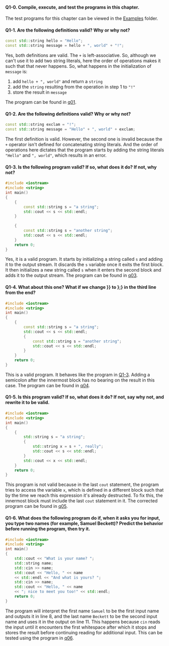 #### Q1-0. Compile, execute, and test the programs in this chapter.
The test programs for this chapter can be viewed in the [Examples](../Examples) folder. 

#### Q1-1. Are the following definitions valid? Why or why not?
```c++
const std::string hello = "Hello";
const std::string message = hello + ", world" + "!";
```
Yes, both definitions are valid. The `+` is left-associative. So, although we can't use it to add two string literals, here the order of operations makes it such that that never happens. So, what happens in the initialization of `message` is:
1. add `hello + ", world"` and return a `string`
2. add the `string` resulting from the operation in step 1 to `"!"`
3. store the result in `message`

The program can be found in [q01](q01.cpp).

#### Q1-2. Are the following definitions valid? Why or why not?
```c++
const std::string exclam = "!";
const std::string message = "Hello" + ", world" + exclam;
```
The first definition is valid. However, the second one is invalid because the `+` operator isn't defined for concatenating string literals. And the order of operations here dictates that the program starts by adding the string literals `"Hello"` and `", world"`, which results in an error.

#### Q1-3. Is the following program valid? If so, what does it do? If not, why not?
```c++
#include <iostream>
#include <string>
int main()
{
    {
        const std::string s = "a string";
        std::cout << s << std::endl;
    }
	
    {
        const std::string s = "another string";
        std::cout << s << std::endl;
    }
    return 0;
}
```
Yes, it is a valid program. It starts by initializing a string called `s` and adding it to the output stream. It discards the `s` variable once it exits the first block. It then initializes a new string called `s` when it enters the second block and adds it to the output stream. The program can be found in [q03](q03.cpp).

#### Q1-4. What about this one? What if we change }} to };} in the third line from the end?
```c++
#include <iostream>
#include <string>
int main()
{
    {
        const std::string s = "a string";
        std::cout << s << std::endl;
        { 
            const std::string s = "another string";
            std::cout << s << std::endl; 
        }
    }
    return 0;
}
```
This is a valid program. It behaves like the program in [Q1-3](q03.cpp). Adding a semicolon after the innermost block has no bearing on the result in this case. The program can be found in [q04](q04.cpp).

#### Q1-5. Is this program valid? If so, what does it do? If not, say why not, and rewrite it to be valid.
```c++
#include <iostream>
#include <string>
int main()
{
    {
        std::string s = "a string";
        {
            std::string x = s + ", really";
            std::cout << s << std::endl; 
        }
        std::cout << x << std::endl;
    }
    return 0;
}
```
This program is not valid because in the last `cout` statement, the program tries to access the variable `x`, which is defined in a different block such that by the time we reach this expression it's already destructed. To fix this, the innermost block must include the last `cout` statement in it. The corrected program can be found in [q05](q05.cpp).

#### Q1-6. What does the following program do if, when it asks you for input, you type two names (for example, Samuel Beckett)? Predict the behavior before running the program, then try it.
```c++
#include <iostream>
#include <string>
int main()
{
    std::cout << "What is your name? ";
    std::string name;
    std::cin >> name;
    std::cout << "Hello, " << name
    << std::endl << "And what is yours? ";
    std::cin >> name;
    std::cout << "Hello, " << name
    << "; nice to meet you too!" << std::endl;
    return 0;
}
```
The program will interpret the first name `Samuel` to be the first input name and outputs it in line 8, and the last name `Beckett` to be the second input name and uses it in the output on line 11. This happens because `cin` reads the input until it encounters the first whitespace after which it stops and stores the result before continuing reading for additional input. This can be tested using the program in [q06](q06.cpp).
